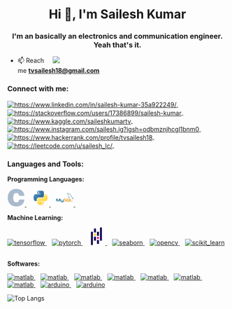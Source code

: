 <h1 align="center">Hi 👋, I'm Sailesh Kumar</h1>
<h3 align="center">I'm an basically an electronics and communication engineer. Yeah that's it.</h3>

<img align="right" width="400" src="https://cdn.hackaday.io/images/original/3646311595580843377.gif">

- 📫 Reach me **tvsailesh18@gmail.com**

<h3 align="left">Connect with me:</h3>
<p align="left">
<a href="https://www.linkedin.com/in/sailesh-kumar-35a922249/" target="blank"><img align="center" src="https://raw.githubusercontent.com/rahuldkjain/github-profile-readme-generator/master/src/images/icons/Social/linked-in-alt.svg" alt="https://www.linkedin.com/in/sailesh-kumar-35a922249/" height="30" width="40" />
</a>&nbsp;&nbsp;
<a href="https://stackoverflow.com/users/17386899/sailesh-kumar" target="blank"><img align="center" src="https://raw.githubusercontent.com/rahuldkjain/github-profile-readme-generator/master/src/images/icons/Social/stack-overflow.svg" alt="https://stackoverflow.com/users/17386899/sailesh-kumar" height="30" width="40" />
</a>&nbsp;&nbsp;
<a href="https://www.kaggle.com/saileshkumartv" target="blank"><img align="center" src="https://raw.githubusercontent.com/rahuldkjain/github-profile-readme-generator/master/src/images/icons/Social/kaggle.svg" alt="https://www.kaggle.com/saileshkumartv" height="30" width="40" />
</a>&nbsp;&nbsp;
<a href="https://www.instagram.com/sailesh.ig?igsh=odbmznjhcgl1bnm0" target="blank"><img align="center" src="https://raw.githubusercontent.com/rahuldkjain/github-profile-readme-generator/master/src/images/icons/Social/instagram.svg" alt="https://www.instagram.com/sailesh.ig?igsh=odbmznjhcgl1bnm0" height="30" width="40" />
</a>&nbsp;&nbsp;
<a href="https://www.hackerrank.com/profile/tvsailesh18" target="blank"><img align="center" src="https://raw.githubusercontent.com/rahuldkjain/github-profile-readme-generator/master/src/images/icons/Social/hackerrank.svg" alt="https://www.hackerrank.com/profile/tvsailesh18" height="30" width="40" />
</a>&nbsp;&nbsp;
<a href="https://leetcode.com/u/sailesh_lc/" target="blank"><img align="center" src="https://raw.githubusercontent.com/rahuldkjain/github-profile-readme-generator/master/src/images/icons/Social/leet-code.svg" alt="https://leetcode.com/u/sailesh_lc/" height="30" width="40" />
</a>&nbsp;&nbsp;
</p>

<h3 align="left">Languages and Tools:</h3>

<!-- Programming Languages -->
<p align="left"> 
    <strong>Programming Languages:</strong></p>
    <a href="https://www.cprogramming.com/" target="_blank" rel="noreferrer">
        <img src="https://raw.githubusercontent.com/devicons/devicon/master/icons/c/c-original.svg" alt="c" width="40" height="40"/>
    </a>&nbsp;&nbsp;
    <a href="https://www.python.org" target="_blank" rel="noreferrer">
        <img src="https://raw.githubusercontent.com/devicons/devicon/master/icons/python/python-original.svg" alt="python" width="40" height="40"/>
    </a>&nbsp;&nbsp;
    <a href="https://www.mysql.com/" target="_blank" rel="noreferrer">
        <img src="https://raw.githubusercontent.com/devicons/devicon/master/icons/mysql/mysql-original-wordmark.svg" alt="mysql" width="40" height="40"/>
    </a>&nbsp;&nbsp;
</p>

<!-- AI/ML Tools -->
<p align="left"> 
    <strong>Machine Learning:</strong></p>
    <a href="https://www.tensorflow.org" target="_blank" rel="noreferrer">
        <img src="https://www.vectorlogo.zone/logos/tensorflow/tensorflow-icon.svg" alt="tensorflow" width="40" height="40"/>
    </a>&nbsp;&nbsp;
    <a href="https://pytorch.org/" target="_blank" rel="noreferrer">
        <img src="https://www.vectorlogo.zone/logos/pytorch/pytorch-icon.svg" alt="pytorch" width="40" height="40"/>
    </a>&nbsp;&nbsp;
    <a href="https://pandas.pydata.org/" target="_blank" rel="noreferrer">
        <img src="https://raw.githubusercontent.com/devicons/devicon/2ae2a900d2f041da66e950e4d48052658d850630/icons/pandas/pandas-original.svg" alt="pandas" width="40" height="40"/>
    </a>&nbsp;&nbsp;
    <a href="https://seaborn.pydata.org/" target="_blank" rel="noreferrer">
        <img src="https://seaborn.pydata.org/_images/logo-mark-lightbg.svg" alt="seaborn" width="40" height="40"/>
    </a>&nbsp;&nbsp;
    <a href="https://opencv.org/" target="_blank" rel="noreferrer">
        <img src="https://www.vectorlogo.zone/logos/opencv/opencv-icon.svg" alt="opencv" width="40" height="40"/>
    </a>&nbsp;&nbsp;
    <a href="https://scikit-learn.org/" target="_blank" rel="noreferrer">
        <img src="https://upload.wikimedia.org/wikipedia/commons/0/05/Scikit_learn_logo_small.svg" alt="scikit_learn" width="40" height="40"/>
    </a>&nbsp;&nbsp;
</p>

<!-- Software -->
<p align="left"> 
    <strong>Softwares:</strong></p>
    <a href="https://www.mathworks.com/" target="_blank" rel="noreferrer">
        <img src="https://companieslogo.com/img/orig/ANSS.D-78d6ace8.png?t=1652258615" alt="matlab" width="40" height="40"/>
    </a>&nbsp;&nbsp;
    <a href="https://www.mathworks.com/" target="_blank" rel="noreferrer">
        <img src="https://wallpapers.com/images/hd/auto-c-a-d-logo-graphic-kkipca3aki0i49xv-kkipca3aki0i49xv.png" alt="matlab" width="40" height="40"/>
    </a>&nbsp;&nbsp;
    <a href="https://www.mathworks.com/" target="_blank" rel="noreferrer">
        <img src="https://embeddedtools.store/wp-content/uploads/2024/02/Prod-uVision600x600.png" alt="matlab" width="40" height="40"/>
    </a>&nbsp;&nbsp;
    <a href="https://www.mathworks.com/" target="_blank" rel="noreferrer">
        <img src="https://pbs.twimg.com/profile_images/839168408490913792/ukNPeWwa_400x400.jpg" alt="matlab" width="40" height="40"/>
    </a>&nbsp;&nbsp;
    <a href="https://www.mathworks.com/" target="_blank" rel="noreferrer">
        <img src="https://upload.wikimedia.org/wikipedia/commons/2/21/Matlab_Logo.png" alt="matlab" width="40" height="40"/>
    </a>&nbsp;&nbsp;
    <a href="https://www.mathworks.com/" target="_blank" rel="noreferrer">
        <img src="https://cdn.techjockey.com/web/assets/images/techjockey/products/21587_ProteusPCBDesignlogo.jpg" alt="matlab" width="40" height="40"/>
    </a>&nbsp;&nbsp;
    <a href="https://www.mathworks.com/" target="_blank" rel="noreferrer">
        <img src="https://encrypted-tbn0.gstatic.com/images?q=tbn:ANd9GcSKUzEO2v6gyztVs8h_xEgZLfHulxPBLrtyzQ&s" alt="matlab" width="40" height="40"/>
    </a>&nbsp;&nbsp;
    <a href="https://www.arduino.cc/" target="_blank" rel="noreferrer">
        <img src="https://cdn.worldvectorlogo.com/logos/arduino-1.svg" alt="arduino" width="40" height="40"/>
    </a>&nbsp;&nbsp;
    <a href="https://www.arduino.cc/" target="_blank" rel="noreferrer">
        <img src="https://user-images.githubusercontent.com/56430787/105164182-1afa8a80-5b15-11eb-8ac3-7ae5c9f0e15e.png" alt="arduino" width="40" height="40"/>
    </a>
</p>

![Top Langs](https://github-readme-stats.vercel.app/api/top-langs/?username=sailesh-tv&langs_count=8)
